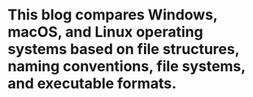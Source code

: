 # This blog compares Windows, macOS, and Linux operating systems based on file structures, naming conventions, file systems, and executable formats.
